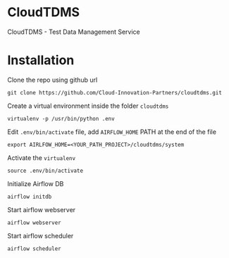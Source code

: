 # CloudTDMS

CloudTDMS - Test Data Management Service

# Installation

Clone the repo using github url
    
    git clone https://github.com/Cloud-Innovation-Partners/cloudtdms.git
    
Create a virtual environment inside the folder `cloudtdms`

    virtualenv -p /usr/bin/python .env
    
Edit `.env/bin/activate` file, add `AIRFLOW_HOME` PATH at the end of the file

    export AIRLFOW_HOME=<YOUR_PATH_PROJECT>/cloudtdms/system
    
Activate the `virtualenv`

    source .env/bin/activate
    
Initialize Airflow DB

    airflow initdb
    
Start airflow webserver

    airflow webserver
    
Start airflow scheduler

    airflow scheduler
